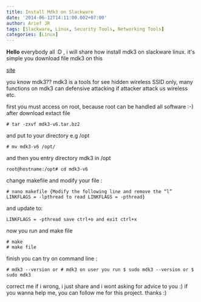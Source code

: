 ```yaml
---
title: Install Mdk3 on Slackware
date: '2014-06-12T14:11:00.002+07:00'
author: Arief JR
tags: [Slackware, Linux, Security Tools, Networking Tools]
categories: [Linux]
---
```


**Hello** everybody all :D , i will share how install mdk3 on slackware linux. it's simple you download file mdk3 on this  


[site](ftp://ftp.nl.freebsd.org/vol/6/gentoo/distfiles/mdk3-v6.tar.bz2)



you know mdk3?? mdk3 is a tools for see hidden wireless SSID only, many functions on mdk3 can defensive attacking if attacker attack us wireless etc.  

first you must access on root, because root can be handled all software :-) after download extact file  

```
# tar -zxvf mdk3-v6.tar.bz2
```

and put to your directory e.g /opt  

```
# mv mdk3-v6 /opt/
```


and then you entry directory mdk3 in /opt  

```
root@hostname:/opt# cd mdk3-v6
```

change makefile and modify your file :  

```
# nano makefile {Modify the following line and remove the “l” LINKFLAGS = -lpthread to read LINKFLAGS = -pthread}
```

and update to:

```
LINKFLAGS = -pthread save ctrl+o and exit ctrl+x
```

now you run and make file  

```
# make 
# make file
```


finish you can try on command line :  

```
# mdk3 --version or # mdk3 on user you run $ sudo mdk3 --version or $ sudo mdk3
```

correct me if i wrong, i just share and i wont asking for advice to you :) if you wanna help me, you can follow me for this project. thanks :)